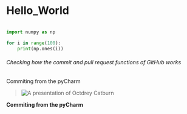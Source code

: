 # Hello_World

```python

import numpy as np

for i in range(100):
    print(np.ones(i))

```

###### Checking how the commit and pull request functions of GitHub works

Commiting from the pyCharm

>![A presentation of Octdrey Catburn](http://octodex.github.com/images/octdrey-catburn.jpg)

**Commiting from the pyCharm**

